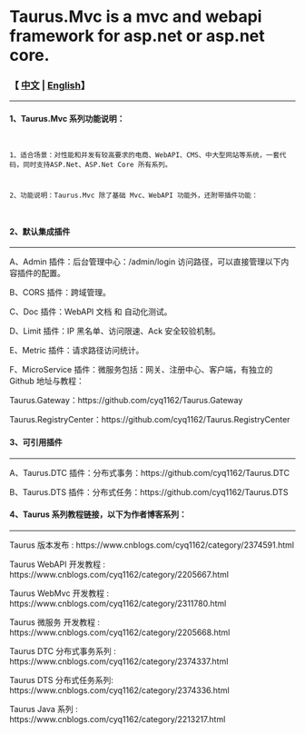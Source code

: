 # Taurus.Mvc is a mvc and webapi framework for asp.net or asp.net core.
<h3>【 <a href='./README.md'>中文</a> | <a href='./README_en.md'>English</a>】</h3>
<hr />
<h4>1、Taurus.Mvc 系列功能说明：</h4>
<pre><code>
<p>1、适合场景：对性能和并发有较高要求的电商、WebAPI、CMS、中大型网站等系统，一套代码，同时支持ASP.Net、ASP.Net Core 所有系列。</p>
<p>2、功能说明：Taurus.Mvc 除了基础 Mvc、WebAPI 功能外，还附带插件功能：</p>
</code></pre>
<h4>2、默认集成插件</h4><hr />
<p>A、Admin 插件：后台管理中心：/admin/login 访问路径，可以直接管理以下内容插件的配置。</p>
<p>B、CORS 插件：跨域管理。</p>
<p>C、Doc 插件：WebAPI 文档 和 自动化测试。</p>
<p>D、Limit 插件：IP 黑名单、访问限速、Ack 安全较验机制。</p>
<p>E、Metric 插件：请求路径访问统计。</p>
<p>F、MicroService 插件：微服务包括：网关、注册中心、客户端，有独立的 Github 地址与教程：</p>
<p>Taurus.Gateway：https://github.com/cyq1162/Taurus.Gateway</p>
<p>Taurus.RegistryCenter：https://github.com/cyq1162/Taurus.RegistryCenter</p>
<p></p>
<h4>3、可引用插件</h4><hr />
<p>A、Taurus.DTC 插件：分布式事务：https://github.com/cyq1162/Taurus.DTC</p>
<p>B、Taurus.DTS 插件：分布式任务：https://github.com/cyq1162/Taurus.DTS</p>  

<h4>4、Taurus 系列教程链接，以下为作者博客系列：</h4><hr />
<p>Taurus 版本发布     : https://www.cnblogs.com/cyq1162/category/2374591.html</p>
<p>Taurus WebAPI 开发教程 : https://www.cnblogs.com/cyq1162/category/2205667.html</p>
<p>Taurus WebMvc 开发教程 : https://www.cnblogs.com/cyq1162/category/2311780.html</p>
<p>Taurus 微服务 开发教程  : https://www.cnblogs.com/cyq1162/category/2205668.html</p>
<p>Taurus DTC 分布式事务系列 : https://www.cnblogs.com/cyq1162/category/2374337.html</p>
<p>Taurus DTS 分布式任务系列: https://www.cnblogs.com/cyq1162/category/2374336.html</p>
<p>Taurus Java 系列  : https://www.cnblogs.com/cyq1162/category/2213217.html</p>




